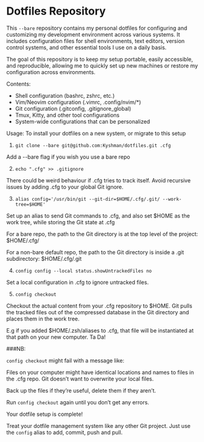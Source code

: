 Dotfiles Repository
=======

This `--bare` repository contains my personal dotfiles for configuring and customizing my development environment across various systems. It includes configuration files for shell environments, text editors, version control systems, and other essential tools I use on a daily basis.

The goal of this repository is to keep my setup portable, easily accessible, and reproducible, allowing me to quickly set up new machines or restore my configuration across environments.

Contents:
- Shell configuration (bashrc, zshrc, etc.)
- Vim/Neovim configuration (.vimrc, .config/nvim/*)
- Git configuration (.gitconfig, .gitignore_global)
- Tmux, Kitty, and other tool configurations
- System-wide configurations that can be personalized

Usage:
To install your dotfiles on a new system, or migrate to this setup

1.   `git clone --bare git@github.com:Kyshman/dotfiles.git .cfg`

Add a --bare flag if you wish you use a bare repo

2.   `echo ".cfg" >> .gitignore`

There could be weird behaviour if .cfg tries to track itself. Avoid recursive issues by adding .cfg to your global Git ignore. 

3.   `alias config='/usr/bin/git --git-dir=$HOME/.cfg/.git/ --work-tree=$HOME'`

Set up an alias to send Git commands to .cfg, and also set $HOME as the work tree, while storing the Git state at .cfg

For a bare repo, the path to the Git directory is at the top level of the project: $HOME/.cfg/

For a non-bare default repo, the path to the Git directory is inside a .git subdirectory: $HOME/.cfg/.git

4.   `config config --local status.showUntrackedFiles no`

Set a local configuration in .cfg to ignore untracked files.

5.   `config checkout`

Checkout the actual content from your .cfg repository to $HOME. Git pulls the tracked files out of the compressed database in the Git directory and places them in the work tree.

E.g if you added $HOME/.zsh/aliases to .cfg, that file will be instantiated at that path on your new computer. Ta Da!


###NB:

`config checkout` might fail with a message like:

Files on your computer might have identical locations and names to files in the .cfg repo. Git doesn’t want to overwrite your local files.

Back up the files if they’re useful, delete them if they aren’t.

Run `config checkout` again until you don’t get any errors.

Your dotfile setup is complete!

Treat your dotfile management system like any other Git project. Just use the `config` alias to add, commit, push and pull.

